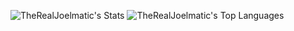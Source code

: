 ![TheRealJoelmatic's Stats](https://github-readme-stats.vercel.app/api?username=TheRealJoelmatic&theme=vue-dark&show_icons=true&hide_border=true&count_private=true)
![TheRealJoelmatic's Top Languages](https://github-readme-stats.vercel.app/api/top-langs/?username=TheRealJoelmatic&theme=vue-dark&show_icons=true&hide_border=true&layout=compact)
